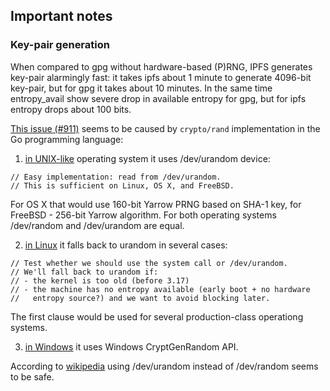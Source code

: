 ## Important notes

### Key-pair generation

When compared to gpg without hardware-based (P)RNG, IPFS generates key-pair
alarmingly fast: it takes ipfs about 1 minute to generate 4096-bit
key-pair, but for gpg it takes about 10 minutes. In the same time
entropy_avail show severe drop in available entropy for gpg, but for
ipfs entropy drops about 100 bits.

[This issue (#911)](https://github.com/jbenet/go-ipfs/issues/911) seems to be caused
by `crypto/rand` implementation in the Go programming language:

1. [in UNIX-like](http://golang.org/src/crypto/rand/rand_unix.go) operating system it uses /dev/urandom device:
  ```
  // Easy implementation: read from /dev/urandom.
  // This is sufficient on Linux, OS X, and FreeBSD.
  ```

  For OS X that would use 160-bit Yarrow PRNG based on SHA-1 key, for FreeBSD - 256-bit Yarrow algorithm. For both operating systems /dev/random and /dev/urandom are equal.

2. [in Linux](http://golang.org/src/crypto/rand/rand_linux.go#L22) it falls back to urandom in several cases:
  ```
  // Test whether we should use the system call or /dev/urandom.
  // We'll fall back to urandom if:
  // - the kernel is too old (before 3.17)
  // - the machine has no entropy available (early boot + no hardware
  //   entropy source?) and we want to avoid blocking later.
  ```

  The first clause would be used for several production-class operationg systems.

3. [in Windows]() it uses Windows CryptGenRandom API.

According to [wikipedia](https://en.wikipedia.org/?title=/dev/random) using /dev/urandom instead of /dev/random seems to be safe.

